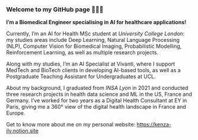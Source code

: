 ### Welcome to my GitHub page 🙋🏻‍♀️

**I’m a Biomedical Engineer specialising in AI for healthcare applications!**

Currently, I’m an AI for Health MSc student at *University College London*: my studies areas include Deep Learning, Natural Language Processing (NLP), Computer Vision for Biomedical Imaging, Probabilistic Modelling, Reinforcement Learning, as well as multiple research projects.

Along with my studies, I’m an AI Specialist at Vivanti, where I support MedTech and BioTech clients in developing AI-based tools, as well as a Postgraduate Teaching Assistant for Undergraduates at UCL.

About my background, I graduated from *INSA Lyon* in 2021 and conducted three research projects in health data science and ML in the US, France and Germany. I’ve worked for two years as a Digital Health Consultant at EY in Paris, giving me a 360° view of the digital health landscape in France and Europe.

Get to know more about me on my personal website: https://kenza-ily.notion.site
